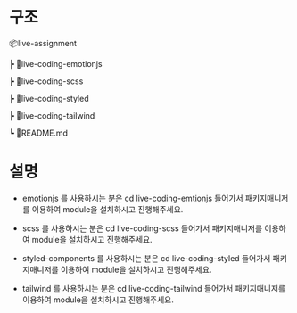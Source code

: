 # 구조

📦live-assignment

┣ 📂live-coding-emotionjs

┣ 📂live-coding-scss

┣ 📂live-coding-styled

┣ 📂live-coding-tailwind

┗ 📜README.md

# 설명

- emotionjs 를 사용하시는 분은 cd live-coding-emtionjs 들어가서 패키지매니저를 이용하여 module을 설치하시고 진행해주세요.

- scss 를 사용하시는 분은 cd live-coding-scss 들어가서 패키지매니저를 이용하여 module을 설치하시고 진행해주세요.

- styled-components 를 사용하시는 분은 cd live-coding-styled 들어가서 패키지매니저를 이용하여 module을 설치하시고 진행해주세요.

- tailwind 를 사용하시는 분은 cd live-coding-tailwind 들어가서 패키지매니저를 이용하여 module을 설치하시고 진행해주세요.
